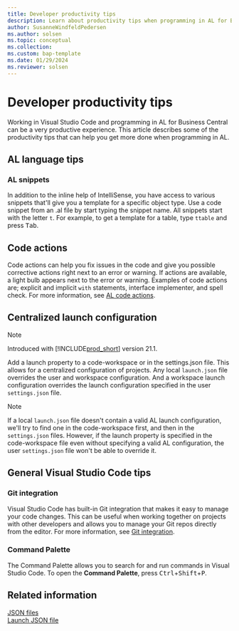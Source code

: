 ```yaml
---
title: Developer productivity tips
description: Learn about productivity tips when programming in AL for Business Central.
author: SusanneWindfeldPedersen
ms.author: solsen
ms.topic: conceptual
ms.collection: 
ms.custom: bap-template 
ms.date: 01/29/2024
ms.reviewer: solsen
---
```


# Developer productivity tips

Working in Visual Studio Code and programming in AL for Business Central can be a very productive experience. This article describes some of the productivity tips that can help you get more done when programming in AL.

## AL language tips

### AL snippets

In addition to the inline help of IntelliSense, you have access to various snippets that'll give you a template for a specific object type. Use a code snippet from an .al file by start typing the snippet name. All snippets start with the letter `t`. For example, to get a template for a table, type `ttable` and press <kbd>Tab</kbd>.

## Code actions

Code actions can help you fix issues in the code and give you possible corrective actions right next to an error or warning. If actions are available, a light bulb appears next to the error or warning. Examples of code actions are; explicit and implicit `with` statements, interface implementer, and spell check. For more information, see [AL code actions](devenv-code-actions.md). 


## Centralized launch configuration

> [!NOTE]  
> Introduced with [!INCLUDE[prod_short](includes/prod_short.md)] version 21.1.

Add a launch property to a code-workspace or in the settings.json file. This allows for a centralized configuration of projects. Any local `launch.json` file overrides the user and workspace configuration. And a workspace launch configuration overrides the launch configuration specified in the user `settings.json` file.

> [!NOTE]  
> If a local `launch.json` file doesn't contain a valid AL launch configuration, we'll try to find one in the code-workspace first, and then in the `settings.json` files. However, if the launch property is specified in the code-workspace file even without specifying a valid AL configuration, the user `settings.json` file won't be able to override it.

## General Visual Studio Code tips

### Git integration

Visual Studio Code has built-in Git integration that makes it easy to manage your code changes. This can be useful when working together on projects with other developers and allows you to manage your Git repos directly from the editor. For more information, see [Git integration](https://code.visualstudio.com/docs/sourcecontrol/overview).

### Command Palette

The Command Palette allows you to search for and run commands in Visual Studio Code. To open the **Command Palette**, press <kbd>Ctrl</kbd>+<kbd>Shift</kbd>+<kbd>P</kbd>.

## Related information

[JSON files](devenv-json-files.md)  
[Launch JSON file](devenv-json-launch-file.md)  